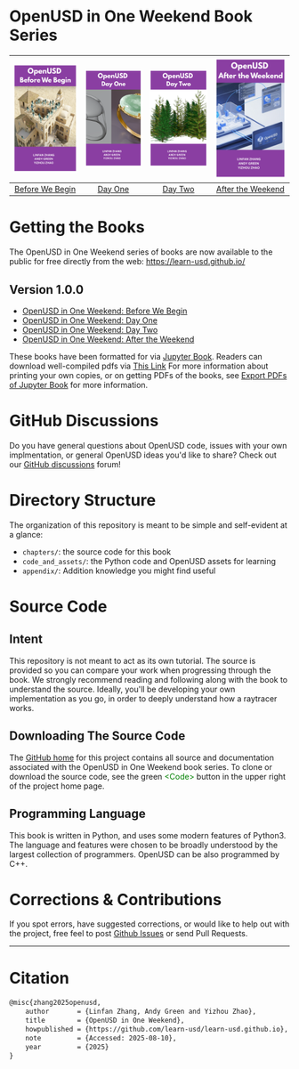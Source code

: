 OpenUSD in One Weekend Book Series
====================================================================================================

|<img src="./images/1.png" width=280>|<img src="./images/2.png" width=280>|<img src="./images/3.png" width=280>|<img src="./images/4.png" width=280>|
|:----------------------------:|:----------------------------:|:----------------------------:|:----------------------------:|
|[Before We Begin](./chapters/0.md)|[Day One](./chapters/3.md)|[Day Two](./chapters/6.md)|[After the Weekend](./chapters/10.md)|


# Getting the Books
The OpenUSD in One Weekend series of books are now available to the public for free directly from the web: https://learn-usd.github.io/

## Version 1.0.0
- [OpenUSD in One Weekend: Before We Begin](https://learn-usd.github.io/0/)
- [OpenUSD in One Weekend: Day One](https://learn-usd.github.io/3/)
- [OpenUSD in One Weekend: Day Two](https://learn-usd.github.io/6/)
- [OpenUSD in One Weekend: After the Weekend](https://learn-usd.github.io/10/)

These books have been formatted for via [Jupyter Book](https://next.jupyterbook.org/). Readers can download well-compiled pdfs via [This Link](https://drive.google.com/drive/folders/1FMo3hTXLvPDuxgMP-MOiAZK7Up2Dkdqe?usp=sharing) For more information about printing your own copies, or on getting PDFs of the books, see [Export PDFs of Jupyter Book](https://next.jupyterbook.org/start/export-pdfs/) for more information.

# GitHub Discussions
Do you have general questions about OpenUSD code, issues with your own implmentation, or general OpenUSD ideas you'd like to share? Check out our [GitHub discussions](https://github.com/learn-usd/learn-usd.github.io/discussions) forum!

# Directory Structure
The organization of this repository is meant to be simple and self-evident at a glance:
- `chapters/`: the source code for this book
- `code_and_assets/`: the Python code and OpenUSD assets for learning
- `appendix/`: Addition knowledge you might find useful

# Source Code

## Intent

This repository is not meant to act as its own tutorial. The source is provided so you can compare your work when progressing through the book. We strongly recommend reading and following along with the book to understand the source. Ideally, you'll be developing your own implementation as you go, in order to deeply understand how a raytracer works.

## Downloading The Source Code

The [GitHub home](https://github.com/RayTracing/raytracing.github.io) for this project contains all source and documentation associated with the OpenUSD in One Weekend book series. To clone or download the source code, see the green <span style="color: green;">\<Code\></span> button in the upper right of the project home page.

## Programming Language
This book is written in Python, and uses some modern features of Python3. The language and features were chosen to be broadly understood by the largest collection of programmers. OpenUSD can be also programmed by C++.

# Corrections & Contributions
If you spot errors, have suggested corrections, or would like to help out with the project, free feel to post [Github Issues](https://github.com/learn-usd/learn-usd.github.io/issues) or send Pull Requests.

----------

# Citation
```
@misc{zhang2025openusd,
    author       = {Linfan Zhang, Andy Green and Yizhou Zhao},
    title        = {OpenUSD in One Weekend},
    howpublished = {https://github.com/learn-usd/learn-usd.github.io},
    note         = {Accessed: 2025-08-10},
    year         = {2025}
}
```


<!-- ✅ Next Steps

1. Navigate to your GitHub Pages settings

    https://github.com/learn-usd/learn-usd.github.io/settings/pages

2. Enable GitHub Pages
3. Use GitHub Actions as the source
4. Push these changes (and/or merge to main)
5. Look for a new action to start

    https://github.com/learn-usd/learn-usd.github.io/actions

6. Once the action completes, your site should be deployed at:

    https://learn-usd.github.io/learn-usd.github.io

7. 🎉 Celebrate and tell us about your site on Twitter or Mastodon! 🐦 🐘 -->
